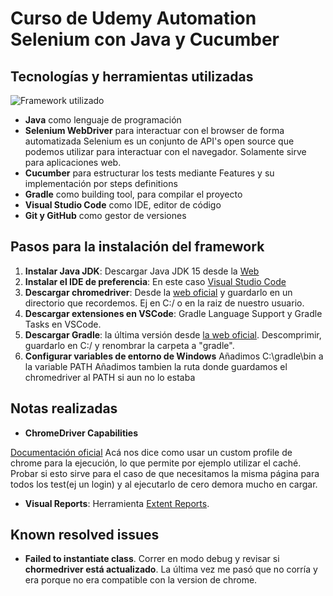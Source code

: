 # Curso de Udemy Automation Selenium con Java y Cucumber

## Tecnologías y herramientas utilizadas

![Framework utilizado](https://i.imgur.com/iO84mHX.png)

* **Java** como lenguaje de programación
* **Selenium WebDriver** para interactuar con el browser de forma automatizada
Selenium es un conjunto de API's open source que podemos utilizar para interactuar con el navegador. Solamente sirve para aplicaciones web.
* **Cucumber** para estructurar los tests mediante Features y su implementación por steps definitions
* **Gradle** como building tool, para compilar el proyecto
* **Visual Studio Code** como IDE, editor de código
* **Git y GitHub** como gestor de versiones

## Pasos para la instalación del framework

1. **Instalar Java JDK**: Descargar Java JDK 15 desde la [Web](https://www.oracle.com/java/technologies/javase-downloads.html)
2. **Instalar el IDE de preferencia**: En este caso [Visual Studio Code](https://code.visualstudio.com/)
3. **Descargar chromedriver**: Desde la [web oficial](https://chromedriver.chromium.org/downloads) y guardarlo en un directorio que recordemos. Ej en C:/ o en la raiz de nuestro usuario.
4. **Descargar extensiones en VSCode**: Gradle Language Support y Gradle Tasks en VSCode.
5. **Descargar Gradle**: la última versión desde [la web oficial](https://gradle.org/releases/). Descomprimir, guardarlo en C:/ y renombrar la carpeta a "gradle".
6. **Configurar variables de entorno de Windows**
Añadimos C:\gradle\bin a la variable PATH
Añadimos tambien la ruta donde guardamos el chromedriver al PATH si aun no lo estaba


## Notas realizadas

* **ChromeDriver Capabilities**

[Documentación oficial](https://chromedriver.chromium.org/capabilities)
Acá nos dice como usar un custom profile de chrome para la ejecución, lo que permite por ejemplo utilizar el caché. Probar si esto sirve para el caso de que necesitamos la misma página para todos los test(ej un login) y al ejecutarlo de cero demora mucho en cargar.

* **Visual Reports**: Herramienta [Extent Reports](https://www.extentreports.com/). 

## Known resolved issues
* **Failed to instantiate class**. Correr en modo debug y revisar si **chormedriver está actualizado**. La última vez me pasó que no corría y era porque no era compatible con la version de chrome.